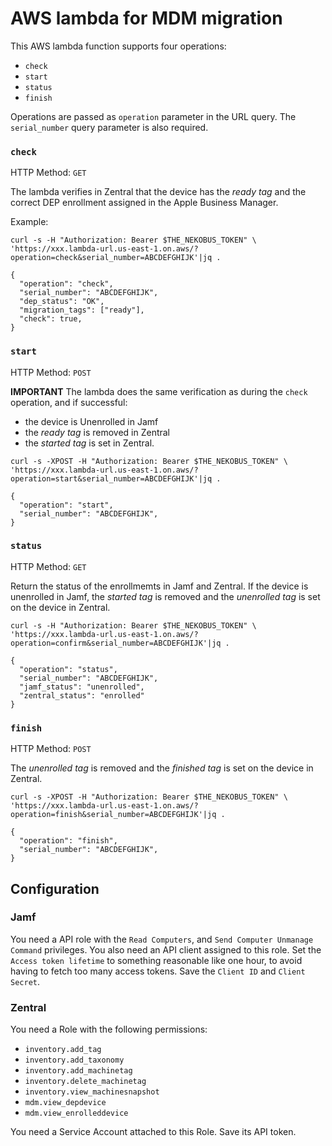 # AWS lambda for MDM migration

This AWS lambda function supports four operations:

 - `check`
 - `start`
 - `status`
 - `finish`

Operations are passed as `operation` parameter in the URL query. The `serial_number` query parameter is also required.

### `check`

HTTP Method: `GET`

The lambda verifies in Zentral that the device has the *ready tag* and the correct DEP enrollment assigned in the Apple Business Manager.

Example:

```
curl -s -H "Authorization: Bearer $THE_NEKOBUS_TOKEN" \
'https://xxx.lambda-url.us-east-1.on.aws/?operation=check&serial_number=ABCDEFGHIJK'|jq .

{
  "operation": "check",
  "serial_number": "ABCDEFGHIJK",
  "dep_status": "OK",
  "migration_tags": ["ready"],
  "check": true,
}
```

### `start`

HTTP Method: `POST`

**IMPORTANT** The lambda does the same verification as during the `check` operation, and if successful:

 * the device is Unenrolled in Jamf
 * the *ready tag* is removed in Zentral
 * the *started tag* is set in Zentral.

```
curl -s -XPOST -H "Authorization: Bearer $THE_NEKOBUS_TOKEN" \
'https://xxx.lambda-url.us-east-1.on.aws/?operation=start&serial_number=ABCDEFGHIJK'|jq .

{
  "operation": "start",
  "serial_number": "ABCDEFGHIJK",
}
```

### `status`

HTTP Method: `GET`

Return the status of the enrollmemts in Jamf and Zentral. If the device is unenrolled in Jamf, the *started tag* is removed and the *unenrolled tag* is set on the device in Zentral.

```
curl -s -H "Authorization: Bearer $THE_NEKOBUS_TOKEN" \
'https://xxx.lambda-url.us-east-1.on.aws/?operation=confirm&serial_number=ABCDEFGHIJK'|jq .

{
  "operation": "status",
  "serial_number": "ABCDEFGHIJK",
  "jamf_status": "unenrolled",
  "zentral_status": "enrolled"
}
```

### `finish`

HTTP Method: `POST`

The *unenrolled tag* is removed and the *finished tag* is set on the device in Zentral.

```
curl -s -XPOST -H "Authorization: Bearer $THE_NEKOBUS_TOKEN" \
'https://xxx.lambda-url.us-east-1.on.aws/?operation=finish&serial_number=ABCDEFGHIJK'|jq .

{
  "operation": "finish",
  "serial_number": "ABCDEFGHIJK",
}
```

## Configuration

### Jamf

You need a API role with the `Read Computers`, and `Send Computer Unmanage Command` privileges. You also need an API client assigned to this role. Set the `Access token lifetime` to something reasonable like one hour, to avoid having to fetch too many access tokens. Save the `Client ID` and `Client Secret`.

### Zentral

You need a Role with the following permissions:

 * `inventory.add_tag`
 * `inventory.add_taxonomy`
 * `inventory.add_machinetag`
 * `inventory.delete_machinetag`
 * `inventory.view_machinesnapshot`
 * `mdm.view_depdevice`
 * `mdm.view_enrolleddevice`

You need a Service Account attached to this Role. Save its API token.
